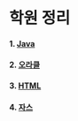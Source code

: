 # 학원 정리
#### 1. [Java](https://github.com/juyougil/KOSMO_repository/tree/main/Java)    
#### 2. [오라클](Oracle/OracleDefinition.md)   
#### 3. [HTML](HTML/HTML.md)    
#### 4. [자스](Javascript/Javascript.md)

